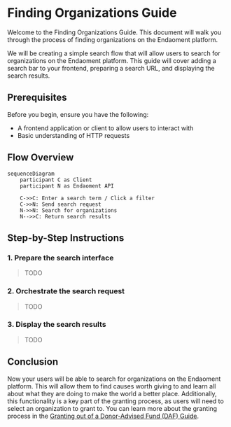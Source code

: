 # Finding Organizations Guide

Welcome to the Finding Organizations Guide. This document will walk you through the process of finding organizations on the Endaoment platform.

We will be creating a simple search flow that will allow users to search for organizations on the Endaoment platform. This guide will cover adding a search bar to your frontend, preparing a search URL, and displaying the search results.

## Prerequisites

Before you begin, ensure you have the following:

- A frontend application or client to allow users to interact with
- Basic understanding of HTTP requests

## Flow Overview

```mermaid
sequenceDiagram
    participant C as Client
    participant N as Endaoment API

    C->>C: Enter a search term / Click a filter
    C->>N: Send search request
    N->>N: Search for organizations
    N-->>C: Return search results
```

## Step-by-Step Instructions

### 1. Prepare the search interface

> TODO

### 2. Orchestrate the search request

> TODO

### 3. Display the search results

> TODO

## Conclusion

Now your users will be able to search for organizations on the Endaoment platform. This will allow them to find causes worth giving to and learn all about what they are doing to make the world a better place. Additionally, this functionality is a key part of the granting process, as users will need to select an organization to grant to. You can learn more about the granting process in the [Granting out of a Donor-Advised Fund (DAF) Guide](./grant-from-daf.md).
